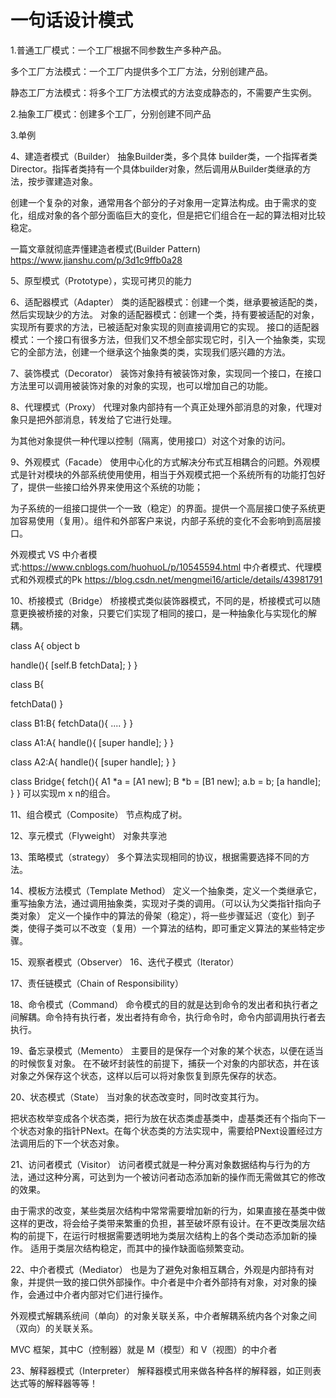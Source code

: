 # 一句话设计模式
1.普通工厂模式：一个工厂根据不同参数生产多种产品。

多个工厂方法模式：一个工厂内提供多个工厂方法，分别创建产品。

静态工厂方法模式：将多个工厂方法模式的方法变成静态的，不需要产生实例。

2.抽象工厂模式：创建多个工厂，分别创建不同产品

3.单例

4、建造者模式（Builder）
抽象Builder类，多个具体 builder类，一个指挥者类Director。指挥者类持有一个具体builder对象，然后调用从Builder类继承的方法，按步骤建造对象。

创建一个复杂的对象，通常用各个部分的子对象用一定算法构成。由于需求的变化，组成对象的各个部分面临巨大的变化，但是把它们组合在一起的算法相对比较稳定。

一篇文章就彻底弄懂建造者模式(Builder Pattern)
https://www.jianshu.com/p/3d1c9ffb0a28

5、原型模式（Prototype），实现可拷贝的能力

6、适配器模式（Adapter）
类的适配器模式：创建一个类，继承要被适配的类，然后实现缺少的方法。
对象的适配器模式：创建一个类，持有要被适配的对象，实现所有要求的方法，已被适配对象实现的则直接调用它的实现。
接口的适配器模式：一个接口有很多方法，但我们又不想全部实现它时，引入一个抽象类，实现它的全部方法，创建一个继承这个抽象类的类，实现我们感兴趣的方法。

7、装饰模式（Decorator）
装饰对象持有被装饰对象，实现同一个接口，在接口方法里可以调用被装饰对象的对象的实现，也可以增加自己的功能。

8、代理模式（Proxy）
代理对象内部持有一个真正处理外部消息的对象，代理对象只是把外部消息，转发给了它进行处理。

为其他对象提供一种代理以控制（隔离，使用接口）对这个对象的访问。

9、外观模式（Facade）
使用中心化的方式解决分布式互相耦合的问题。外观模式是针对模块的外部系统使用使用，相当于外观模式把一个系统所有的功能打包好了，提供一些接口给外界来使用这个系统的功能；

为子系统的一组接口提供一个一致（稳定）的界面。提供一个高层接口使子系统更加容易使用（复用）。组件和外部客户来说，内部子系统的变化不会影响到高层接口。

外观模式 VS 中介者模式:https://www.cnblogs.com/huohuoL/p/10545594.html
中介者模式、代理模式和外观模式的Pk
https://blog.csdn.net/mengmei16/article/details/43981791

10、桥接模式（Bridge）
桥接模式类似装饰器模式，不同的是，桥接模式可以随意更换被桥接的对象，只要它们实现了相同的接口，是一种抽象化与实现化的解耦。

class A{
object b

handle(){
[self.B fetchData];
}
}

class B{

fetchData()
}

class B1:B{
fetchData(){
....
}
}

class A1:A{
handle(){
[super handle];
}
}

class A2:A{
handle(){
[super handle];
}
}

class Bridge{
fetch(){
A1 *a = [A1 new];
B *b = [B1 new];
a.b = b;
[a handle];
}
}
可以实现m x n的组合。

11、组合模式（Composite）
节点构成了树。

12、享元模式（Flyweight）
对象共享池

13、策略模式（strategy）
多个算法实现相同的协议，根据需要选择不同的方法。

14、模板方法模式（Template Method）
定义一个抽象类，定义一个类继承它，重写抽象方法，通过调用抽象类，实现对子类的调用。（可以认为父类指针指向子类对象）
定义一个操作中的算法的骨架（稳定），将一些步骤延迟（变化）到子类，使得子类可以不改变（复用）一个算法的结构，即可重定义算法的某些特定步骤。

15、观察者模式（Observer）
16、迭代子模式（Iterator）

17、责任链模式（Chain of Responsibility）

 18、命令模式（Command）
 命令模式的目的就是达到命令的发出者和执行者之间解耦。命令持有执行者，发出者持有命令，执行命令时，命令内部调用执行者去执行。
 
 19、备忘录模式（Memento）
 主要目的是保存一个对象的某个状态，以便在适当的时候恢复对象。
 在不破坏封装性的前提下，捕获一个对象的内部状态，并在该对象之外保存这个状态，这样以后可以将对象恢复到原先保存的状态。
 
 20、状态模式（State）
 当对象的状态改变时，同时改变其行为。
 
 把状态枚举变成各个状态类，把行为放在状态类虚基类中，虚基类还有个指向下一个状态对象的指针PNext。在每个状态类的方法实现中，需要给PNext设置经过方法调用后的下一个状态对象。
 
 21、访问者模式（Visitor）
 访问者模式就是一种分离对象数据结构与行为的方法，通过这种分离，可达到为一个被访问者动态添加新的操作而无需做其它的修改的效果。
 
 由于需求的改变，某些类层次结构中常常需要增加新的行为，如果直接在基类中做这样的更改，将会给子类带来繁重的负担，甚至破坏原有设计。在不更改类层次结构的前提下，在运行时根据需要透明地为类层次结构上的各个类动态添加新的操作。
 适用于类层次结构稳定，而其中的操作缺面临频繁变动。
 
 22、中介者模式（Mediator）
 也是为了避免对象相互耦合，外观是内部持有对象，并提供一致的接口供外部操作。中介者是中介者外部持有对象，对对象的操作，会通过中介者内部对它们进行操作。
 
 外观模式解耦系统间（单向）的对象关联关系，中介者解耦系统内各个对象之间（双向）的关联关系。
 
 MVC 框架，其中C（控制器）就是 M（模型）和 V（视图）的中介者
 
 23、解释器模式（Interpreter）
 解释器模式用来做各种各样的解释器，如正则表达式等的解释器等等！

